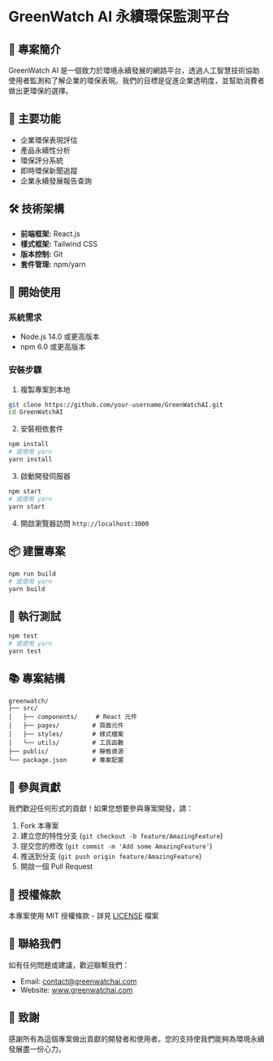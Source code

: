 # GreenWatch AI 永續環保監測平台

## 📝 專案簡介

GreenWatch AI 是一個致力於環境永續發展的網路平台，透過人工智慧技術協助使用者監測和了解企業的環保表現。我們的目標是促進企業透明度，並幫助消費者做出更環保的選擇。

## 🌟 主要功能

- 企業環保表現評估
- 產品永續性分析
- 環保評分系統
- 即時環保新聞追蹤
- 企業永續發展報告查詢

## 🛠️ 技術架構

- **前端框架:** React.js
- **樣式框架:** Tailwind CSS
- **版本控制:** Git
- **套件管理:** npm/yarn

## 🚀 開始使用

### 系統需求

- Node.js 14.0 或更高版本
- npm 6.0 或更高版本

### 安裝步驟

1. 複製專案到本地
```bash
git clone https://github.com/your-username/GreenWatchAI.git
cd GreenWatchAI
```

2. 安裝相依套件
```bash
npm install
# 或使用 yarn
yarn install
```

3. 啟動開發伺服器
```bash
npm start
# 或使用 yarn
yarn start
```

4. 開啟瀏覽器訪問 `http://localhost:3000`

## 📦 建置專案

```bash
npm run build
# 或使用 yarn
yarn build
```

## 🧪 執行測試

```bash
npm test
# 或使用 yarn
yarn test
```

## 📚 專案結構

```
greenwatch/
├── src/
│   ├── components/     # React 元件
│   ├── pages/         # 頁面元件
│   ├── styles/        # 樣式檔案
│   └── utils/         # 工具函數
├── public/            # 靜態資源
└── package.json       # 專案配置
```

## 🤝 參與貢獻

我們歡迎任何形式的貢獻！如果您想要參與專案開發，請：

1. Fork 本專案
2. 建立您的特性分支 (`git checkout -b feature/AmazingFeature`)
3. 提交您的修改 (`git commit -m 'Add some AmazingFeature'`)
4. 推送到分支 (`git push origin feature/AmazingFeature`)
5. 開啟一個 Pull Request

## 📄 授權條款

本專案使用 MIT 授權條款 - 詳見 [LICENSE](LICENSE) 檔案

## 📧 聯絡我們

如有任何問題或建議，歡迎聯繫我們：
- Email: contact@greenwatchai.com
- Website: www.greenwatchai.com

## 🙏 致謝

感謝所有為這個專案做出貢獻的開發者和使用者。您的支持使我們能夠為環境永續發展盡一份心力。 